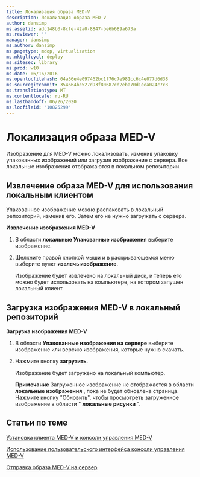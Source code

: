 ```yaml
---
title: Локализация образа MED-V
description: Локализация образа MED-V
author: dansimp
ms.assetid: adc148b3-8cfe-42a0-8847-be6b689a673a
ms.reviewer: ''
manager: dansimp
ms.author: dansimp
ms.pagetype: mdop, virtualization
ms.mktglfcycl: deploy
ms.sitesec: library
ms.prod: w10
ms.date: 06/16/2016
ms.openlocfilehash: 04a56e4e097462bc1f76c7e981cc6c4e077d6d38
ms.sourcegitcommit: 354664bc527d93f80687cd2eba70d1eea024c7c3
ms.translationtype: MT
ms.contentlocale: ru-RU
ms.lasthandoff: 06/26/2020
ms.locfileid: "10825299"
---
```

# Локализация образа MED-V


Изображение для MED-V можно локализовать, изменив упаковку упакованных изображений или загрузив изображение с сервера. Все локальные изображения отображаются в локальном репозитории.

## <a href="" id="bkmk-extractinganimageforusebythelocalclient"></a>Извлечение образа MED-V для использования локальным клиентом


Упакованное изображение можно распаковать в локальный репозиторий, изменив его. Затем его не нужно загружать с сервера.

**Извлечение изображения MED-V**

1.  В области **локальные Упакованные изображения** выберите изображение.

2.  Щелкните правой кнопкой мыши и в раскрывающемся меню выберите пункт **извлечь изображение**.

    Изображение будет извлечено на локальный диск, и теперь его можно будет использовать на компьютере, на котором запущен локальный клиент.

## <a href="" id="bkmk-downloadinganimagetothelocalrepoitory"></a>Загрузка изображения MED-V в локальный репозиторий


**Загрузка изображения MED-V**

1.  В области **Упакованные изображения на сервере** выберите изображение или версию изображения, которые нужно скачать.

2.  Нажмите кнопку **загрузить**.

    Изображение будет загружено на локальный компьютер.

    **Примечание**  Загруженное изображение не отображается в области **локальные изображения** , пока не будет обновлена страница. Нажмите кнопку "Обновить", чтобы просмотреть загруженное изображение в области " **локальные рисунки** ".

     

## Статьи по теме


[Установка клиента MED-V и консоли управления MED-V](how-to-install-med-v-client-and-med-v-management-console.md)

[Использование пользовательского интерфейса консоли управления MED-V](using-the-med-v-management-console-user-interface.md)

[Отправка образа MED-V на сервер](how-to-upload-a-med-v-image-to-the-server.md)

 

 





